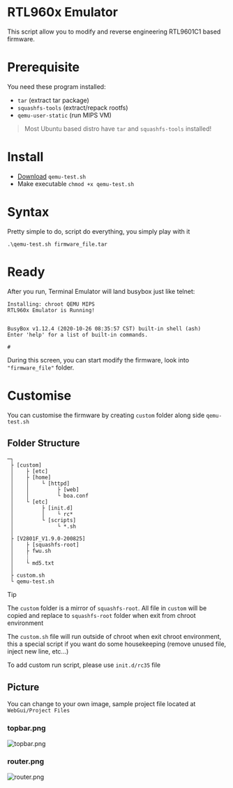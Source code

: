 # RTL960x Emulator
This script allow you to modify and reverse engineering RTL9601C1 based firmware.

# Prerequisite
You need these program installed:
* `tar` (extract tar package)
* `squashfs-tools` (extract/repack rootfs)
* `qemu-user-static` (run MIPS VM)

> Most Ubuntu based distro have `tar` and `squashfs-tools` installed!

# Install
* [Download](https://github.com/Anime4000/RTL9601C1/raw/main/Tools/emulator/qemu-test.sh) `qemu-test.sh`
* Make executable `chmod +x qemu-test.sh`

# Syntax
Pretty simple to do, script do everything, you simply play with it

```
.\qemu-test.sh firmware_file.tar
```

# Ready
After you run, Terminal Emulator will land busybox just like telnet:
```
Installing: chroot QEMU MIPS
RTL960x Emulator is Running!


BusyBox v1.12.4 (2020-10-26 08:35:57 CST) built-in shell (ash)
Enter 'help' for a list of built-in commands.

# 

```

During this screen, you can start modify the firmware, look into `"firmware_file"` folder.

# Customise
You can customise the firmware by creating `custom` folder along side `qemu-test.sh`

## Folder Structure
```
─┐
 ├ [custom]
 │    ├ [etc]
 │    ├ [home]
 │    │    └ [httpd]
 │    │         ├ [web]
 │    │         └ boa.conf
 │    └ [etc]
 │         ├ [init.d]
 │         │    └ rc*
 │         └ [scripts]
 │              └ *.sh
 │
 ├ [V2801F_V1.9.0-200825]
 │    ├ [squashfs-root]
 │    ├ fwu.sh
 │    ┊
 │    └ md5.txt
 │
 ├ custom.sh
 └ qemu-test.sh
```
> [!TIP]
> The `custom` folder is a mirror of `squashfs-root`. All file in `custom` will be copied and replace to `squashfs-root` folder when exit from chroot environment
>
> The `custom.sh` file will run outside of chroot when exit chroot environment, this a special script if you want do some housekeeping (remove unused file, inject new line, etc...)

To add custom run script, please use `init.d/rc35` file

## Picture
You can change to your own image, sample project file located at `WebGui/Project Files`

### topbar.png
![topbar.png](https://github.com/Anime4000/RTL960x/raw/main/WebGui/Project%20Files/topbar.png)
### router.png
![router.png](https://github.com/Anime4000/RTL960x/raw/main/WebGui/Project%20Files/router.png)
